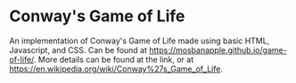 # Conway's Game of Life

An implementation of Conway's Game of Life made using basic HTML, Javascript, and CSS. Can be found at https://mosbanapple.github.io/game-of-life/. More details can be found at the link, or at https://en.wikipedia.org/wiki/Conway%27s_Game_of_Life.
